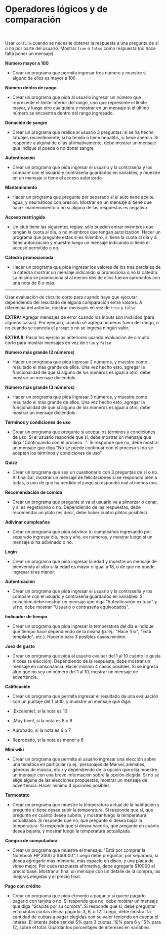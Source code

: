 # Operadores lógicos y de comparación
<br>

Usar `confirm` cuando se necesite obtener la respuesta a una pregunta de sí o no por parte del usuario. Mostrar  `true` o `false` como respuesta (no hace falta poner un mensaje). 

**Número mayor a 100**
- Crear un programa que permita ingresar tres número y muestre si alguno de ellos es mayor a 100

**Número dentro de rango**
- Crear un programa que pida al usuario ingresar un número que represente el límite inferior del rango, uno que represente el límite mayor, y luego otro cualquiera y mostrar en un mensaje  si el último número se encuentra dentro del rango ingresado.

**Donación de sangre**
- Crear un programa que realice al usuario 3 preguntas: si se ha hecho tatuajes recientemente, si ha tenido o tiene hepatitis, si tiene anemia. Si responde a alguna de ellas afirmativamente, debe mostrar un mensaje que indique si puede o no donar sangre

**Autenticación**
- Crear un programa que pida ingresar el usuario y la contraseña y los compare con el usuario y contraseña guardados en variables, y muestre en un mensaje si tiene el acceso autorizado

**Mantenimiento**
- Hacer un programa que pregunte por separado si el auto tiene aceite, agua, y neumáticos con presión. Mostrar en un mensaje si tiene que hacer mantenimiento o no si alguna de las respuestas es negativa

**Acceso restringido**
- Un club tiene las siguientes reglas: sólo pueden entrar miembros que tengan la cuota al día, o no miembros que tengan autorización. Hacer un programa que pregunte estas si es miembro, si tiene la cuota al día y si tiene autorización y muestre luego un mensaje indicando si tiene el acceso permitido o no.

**Cátedra promocionada**
- Hacer un programa que pida ingresar los valores de los tres parciales de la cátedra mostrar un mensaje indicando si promociona o no la cátedra. La misma se promociona si al menos dos de ellos fueron aprobados con una nota de 8 o más.

---

Usar evaluación de circuito corto para cuando haya que ejecutar dependiendo del resultado de alguna comparación entre valores. A diferencia del anterior, mostrar mensajes en vez de `true` y `false`

**EXTRA:** Agregar mensajes de error cuando los inputs son inválidos (para algunos casos). Por ejemplo, cuando se agrega números fuera del rango, o no cuando se cancela el `prompt` o no se ingresa ningún valor.

**EXTRA II:** Pasar los ejercicios anteriores usando evaluación de circuito corto para mostrar mensajes en vez de `true` y `false`
<br>

**Número más grande (2 números)**

- Hacer un programa que pida ingresar 2 números, y muestre como resultado el más grande de ellos. Una vez hecho esto, agregar la funcionalidad de que si alguno de los números es igual a otro, debe mostrar un mensaje diciéndolo.

**Número más grande (3 números)**

- Hacer un programa que pida ingresar 3 números, y muestre como resultado el más grande de ellos. Una vez hecho esto, agregar la funcionalidad de que si alguno de los números es igual a otro, debe mostrar un mensaje diciéndolo.

**Términos y condiciones de uso**
- Crear un programa que pregunte si acepta los términos y condiciones de uso. Si el usuario responde que sí, debe mostrar un mensaje que diga "Continuando con el proceso...". Si responde que no, debe mostrar un mensaje que diga "No se puede continuar con el proceso si no se aceptan los términos y condiciones de uso".

**Quizz**
- Crear un programa que sea un cuestionario con 3 preguntas de sí o no. Al finalizar, mostrar un mensaje de felicitaciones si se respondió bien a todas, o uno de que ha perdido el juego si respondió mal al menos una.

**Recomendación de comida**
- Crear un programa que pregunte si va el usuario va a almorzar o cenar, y si es vegetariano o no. Dependiendo de las respuestas, debe recomendar un plato (es decir, debe haber cuatro platos posibles).

**Adivinar cumpleaños**
- Crear un programa que pida adivinar tu cumpleaños ingresando por separado ingresar día, mes y año, en números, y mostrar luego si un mensaje si ha adivinado o no.

**Login**
- Crear un programa que pida ingresar la edad y muestre un mensaje de bienvenida al sitio si la edad es mayor o igual a 18, o de que no puede ingresar si es menor.

**Autenticación**
- Crear un programa que pida ingresar el usuario y la contraseña y los compare con el usuario y contraseña guardados en variables. Si coinciden debe mostrar un mensaje que diga "Autenticación exitoso" y si no, debe mostrar "Usuario o contraseña equivocados".

**Indicador de tiempo**
- Crear un programa que pida ingresar la temperatura del día e indique qué tiempo hace dependiendo de la misma (p. ej.: "Hace frío", "Está templado", etc.). Hacerlo para 3 posibles casos mínimo.

**Juez de gusto**
- Crear un programa que pida al usuario evaluar del 1 al 10 cuánto le gusta X cosa (a elección). Dependiendo de la respuesta, debe mostrar un mensaje en consonancia. Hacer mínimo 4 casos posibles. Si se ingresa algo que no sea un número del 1 al 10, mostrar un mensaje de advertencia.

**Calificación**
- Crear un programa que permita ingresar el resultado de una evaluación con un puntaje del 1 al 10, y muestre un mensaje que diga: 

- ¡Excelente!, si la nota es 10
- ¡Muy bien!, si la nota es 8 o 9
- Aprobado, si la nota es 6 o 7
- Reprobado, si la nota es menor a 6

**Mini wiki**
- Crear un programa que permita al usuario ingresar una elección sobre una temática en particular (p.ej.: personajes de Marvel, animales, géneros de música, etc.) y dependiendo de la opción que elija muestre un mensaje con una breve información sobre la opción elegida. Si no se elige alguna de las elecciones propuestas, mostrar un mensaje de advertencia. Hacer mínimo 4 opciones posibles.

**Termostato**
- Crear un programa que muestre la temperatura actual de la habitación y pregunte si tiene desea subir la temperatura. Si responde que sí, que pregunte en cuánto desea subirla, y mostrar luego la temperatura actualizada. Si responde que no, que pregunte si desea bajar la temperatura. Si responde que sí desea hacerlo, que pregunte en cuánto desea bajarla, y mostrar luego la temperatura actualizada. 

**Compra de computadora**
- Crear un programa que muestre el mensaje: "Está por comprar la Notebook HP 3000 a $40000". Luego debe preguntar, por separado, si desea agregarle más memoria, más espacio en disco, y una placa de vídeo mejor. Por cada respuesta afirmativa, debe agregarle $10000 al precio base. Mostrar al final un mensaje con un detalle de la compra, las mejoras elegidas y el precio final.

**Pago con crédito**
- Crear un programa que pida el monto a pagar, y si quiere pagarlo pagarlo con tarjeta o no. Si responde que no, debe mostrar un mensaje que diga "Gracias por su compra". Si responde que sí, debe preguntar en cuántas cuotas desea pagarlo: 3, 6, o 12. Luego, debe mostrar la cantidad de cuotas a pagar elegidas con su valor teniendo en cuenta el interés. El interés debe ser del 5% para 3 cuotas, 10% para 6 y 15% para 12, sobre el total. Guardar los porcentajes de intereses en variables.
